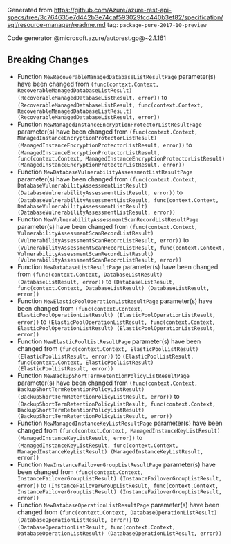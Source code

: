 Generated from https://github.com/Azure/azure-rest-api-specs/tree/3c764635e7d442b3e74caf593029fcd440b3ef82/specification/sql/resource-manager/readme.md tag: `package-pure-2017-10-preview`

Code generator @microsoft.azure/autorest.go@~2.1.161

## Breaking Changes

- Function `NewRecoverableManagedDatabaseListResultPage` parameter(s) have been changed from `(func(context.Context, RecoverableManagedDatabaseListResult) (RecoverableManagedDatabaseListResult, error))` to `(RecoverableManagedDatabaseListResult, func(context.Context, RecoverableManagedDatabaseListResult) (RecoverableManagedDatabaseListResult, error))`
- Function `NewManagedInstanceEncryptionProtectorListResultPage` parameter(s) have been changed from `(func(context.Context, ManagedInstanceEncryptionProtectorListResult) (ManagedInstanceEncryptionProtectorListResult, error))` to `(ManagedInstanceEncryptionProtectorListResult, func(context.Context, ManagedInstanceEncryptionProtectorListResult) (ManagedInstanceEncryptionProtectorListResult, error))`
- Function `NewDatabaseVulnerabilityAssessmentListResultPage` parameter(s) have been changed from `(func(context.Context, DatabaseVulnerabilityAssessmentListResult) (DatabaseVulnerabilityAssessmentListResult, error))` to `(DatabaseVulnerabilityAssessmentListResult, func(context.Context, DatabaseVulnerabilityAssessmentListResult) (DatabaseVulnerabilityAssessmentListResult, error))`
- Function `NewVulnerabilityAssessmentScanRecordListResultPage` parameter(s) have been changed from `(func(context.Context, VulnerabilityAssessmentScanRecordListResult) (VulnerabilityAssessmentScanRecordListResult, error))` to `(VulnerabilityAssessmentScanRecordListResult, func(context.Context, VulnerabilityAssessmentScanRecordListResult) (VulnerabilityAssessmentScanRecordListResult, error))`
- Function `NewDatabaseListResultPage` parameter(s) have been changed from `(func(context.Context, DatabaseListResult) (DatabaseListResult, error))` to `(DatabaseListResult, func(context.Context, DatabaseListResult) (DatabaseListResult, error))`
- Function `NewElasticPoolOperationListResultPage` parameter(s) have been changed from `(func(context.Context, ElasticPoolOperationListResult) (ElasticPoolOperationListResult, error))` to `(ElasticPoolOperationListResult, func(context.Context, ElasticPoolOperationListResult) (ElasticPoolOperationListResult, error))`
- Function `NewElasticPoolListResultPage` parameter(s) have been changed from `(func(context.Context, ElasticPoolListResult) (ElasticPoolListResult, error))` to `(ElasticPoolListResult, func(context.Context, ElasticPoolListResult) (ElasticPoolListResult, error))`
- Function `NewBackupShortTermRetentionPolicyListResultPage` parameter(s) have been changed from `(func(context.Context, BackupShortTermRetentionPolicyListResult) (BackupShortTermRetentionPolicyListResult, error))` to `(BackupShortTermRetentionPolicyListResult, func(context.Context, BackupShortTermRetentionPolicyListResult) (BackupShortTermRetentionPolicyListResult, error))`
- Function `NewManagedInstanceKeyListResultPage` parameter(s) have been changed from `(func(context.Context, ManagedInstanceKeyListResult) (ManagedInstanceKeyListResult, error))` to `(ManagedInstanceKeyListResult, func(context.Context, ManagedInstanceKeyListResult) (ManagedInstanceKeyListResult, error))`
- Function `NewInstanceFailoverGroupListResultPage` parameter(s) have been changed from `(func(context.Context, InstanceFailoverGroupListResult) (InstanceFailoverGroupListResult, error))` to `(InstanceFailoverGroupListResult, func(context.Context, InstanceFailoverGroupListResult) (InstanceFailoverGroupListResult, error))`
- Function `NewDatabaseOperationListResultPage` parameter(s) have been changed from `(func(context.Context, DatabaseOperationListResult) (DatabaseOperationListResult, error))` to `(DatabaseOperationListResult, func(context.Context, DatabaseOperationListResult) (DatabaseOperationListResult, error))`

